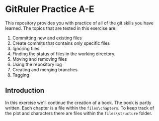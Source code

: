 <!--
Marked Style: Github
-->

# GitRuler Practice A-E

This repository provides you with practice of all of the git skills you have learned. The topics that are tested in this exercise are:

1. Committing new and existing files
2. Create commits that contains only specific files
3. Ignoring files
4. Finding the status of files in the working directory.
5. Moving and removing files
6. Using the repository log
7. Creating and merging branches
8. Tagging

## Introduction

In this exercise we'll continue the creation of a book. The book is partly written. Each chapter is a file within the `files\chapters`. To keep track of the plot and characters there are files within the `files\structure` folder.

   